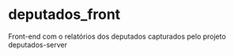 # deputados_front
Front-end com o relatórios dos deputados capturados pelo projeto deputados-server

